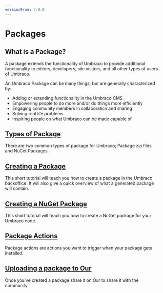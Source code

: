 ```yaml
---
versionFrom: 7.0.0
---
```


# Packages

## What is a Package?

A package extends the functionality of Umbraco to provide additional functionality to editors, developers, site visitors, and all other types of users of Umbraco.

An Umbraco Package can be many things, but are generally characterized by:

- Adding or extending functionality in the Umbraco CMS
- Empowering people to do more and/or do things more efficiently
- Engaging community members in collaboration and sharing
- Solving real life problems
- Inspiring people on what Umbraco can be made capable of

## [Types of Package](package-types.md)

There are two common types of package for Umbraco; Package zip files and NuGet Packages.

## [Creating a Package](Creating-a-Package/index.md)

This short tutorial will teach you how to create a package in the Umbraco backoffice. It will also give a quick overview of what a generated package will contain.

## [Creating a NuGet Package](Creating-a-nuget-package/index.md)

This short tutorial will teach you how to create a NuGet package for your Umbraco code.

## [Package Actions](Package-Actions/index.md)

Package actions are actions you want to trigger when your package gets installed. 

## [Uploading a package to Our](Uploading-to-Our/index.md)

Once you've created a package share it on Our to share it with the community.